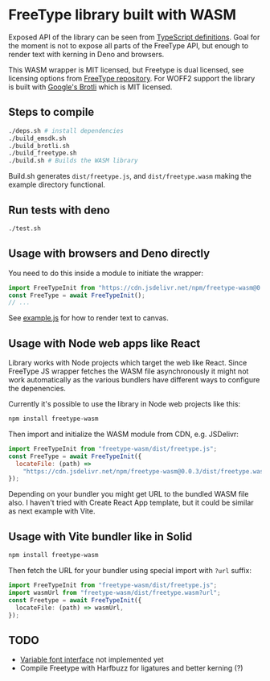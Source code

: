 # FreeType library built with WASM

Exposed API of the library can be seen from
[TypeScript definitions](./dist/freetype.d.ts). Goal for the moment is not to
expose all parts of the FreeType API, but enough to render text with kerning in
Deno and browsers.

This WASM wrapper is MIT licensed, but Freetype is dual licensed, see licensing
options from [FreeType repository](https://github.com/freetype/freetype). For
WOFF2 support the library is built with
[Google's Brotli](https://github.com/google/brotli) which is MIT licensed.

## Steps to compile

```bash
./deps.sh # install dependencies
./build_emsdk.sh
./build_brotli.sh
./build_freetype.sh
./build.sh # Builds the WASM library
```

Build.sh generates `dist/freetype.js`, and `dist/freetype.wasm` making the
example directory functional.

## Run tests with deno

```bash
./test.sh
```

## Usage with browsers and Deno directly

You need to do this inside a module to initiate the wrapper:

```javascript
import FreeTypeInit from "https://cdn.jsdelivr.net/npm/freetype-wasm@0.0.3/dist/freetype.js";
const FreeType = await FreeTypeInit();
// ...
```

See [example.js](example/example.js) for how to render text to canvas.

## Usage with Node web apps like React

Library works with Node projects which target the web like React. Since FreeType
JS wrapper fetches the WASM file asynchronously it might not work automatically
as the various bundlers have different ways to configure the depenencies.

Currently it's possible to use the library in Node web projects like this:

```bash
npm install freetype-wasm
```

Then import and initialize the WASM module from CDN, e.g. JSDelivr:

```javascript
import FreeTypeInit from "freetype-wasm/dist/freetype.js";
const FreeType = await FreeTypeInit({
  locateFile: (path) =>
    "https://cdn.jsdelivr.net/npm/freetype-wasm@0.0.3/dist/freetype.wasm",
});

```

Depending on your bundler you might get URL to the bundled WASM file also. I haven't tried with Create React App template, but it could be similar as next example with Vite.

## Usage with Vite bundler like in Solid

```bash
npm install freetype-wasm
```

Then fetch the URL for your bundler using special import with `?url` suffix:

```typescript
import FreeTypeInit from "freetype-wasm/dist/freetype.js";
import wasmUrl from "freetype-wasm/dist/freetype.wasm?url";
const Freetype = await FreeTypeInit({
  locateFile: (path) => wasmUrl,
});

```

## TODO

- [Variable font interface](https://freetype.org/freetype2/docs/reference/ft2-multiple_masters.html)
  not implemented yet
- Compile Freetype with Harfbuzz for ligatures and better kerning (?)
